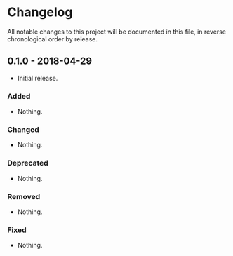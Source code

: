 # Changelog

All notable changes to this project will be documented in this file, in reverse chronological order by release.

## 0.1.0 - 2018-04-29

- Initial release.

### Added

- Nothing.

### Changed

- Nothing.

### Deprecated

- Nothing.

### Removed

- Nothing.

### Fixed

- Nothing.
